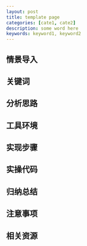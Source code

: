 ```yaml
---
layout: post
title: template page
categories: [cate1, cate2]
description: some word here
keywords: keyword1, keyword2
---
```


## 情景导入



## 关键词



## 分析思路



## 工具环境



## 实现步骤



## 实操代码



## 归纳总结



## 注意事项



## 相关资源


